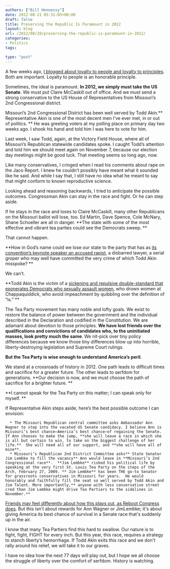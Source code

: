 ```yaml
---
authors: ["Bill Hennessy"]
date: 2012-08-21 05:31:03+00:00
draft: false
title: Preserving the Republic Is Paramount in 2012
layout: blog
url: /2012/08/20/preserving-the-republic-is-paramount-in-2012/
categories:
- Politics
tags:

type: "post"
---
```


A few weeks ago, [I blogged about loyalty to people and loyalty to principles](https://hennessysview.com/2012/07/26/in-search-of-loyalty/).  Both are important. Loyalty to people is an honorable principle.

Sometimes, the ideal is paramount. **In 2012, we simply must take the US Senate**. We must put Claire McCaskill out of office. And we must send a strong conservative to the US House of Representatives from Missouri’s 2nd Congressional district.

Missouri’s 2nd Congressional District has been well served by Todd Akin.** Representative Akin is one of the most decent men I’ve ever met, in or out of politics. ** He was greeting voters at my polling place on primary day two weeks ago.  I shook his hand and told him I was here to vote for him.

Last week, I saw Todd, again, at the Victory Field House, where all of Missouri’s Republican statewide candidates spoke. I caught Todd’s attention and told him we should meet again on November 7, because our election day meetings might be good luck. That meeting seems so long ago, now.

Like many conservatives, I cringed when I read his comments about rape on the Jaco Report.  I knew he couldn’t possibly have meant what it sounded like he said. And while I say that, I still have no idea what he meant to say that might conform to known reproductive science.

Looking ahead and reasoning backwards, I tried to anticipate the possible outcomes. Congressman Akin can stay in the race and fight.  Or he can step aside.

If he stays in the race and loses to Claire McCaskill, many other Republicans on the Missouri ballot will lose, too.  Ed Martin, Dave Spence, Cole McNary, Shane Schoeller are all in danger.  **The state with some of the most effective and vibrant tea parties could see the Democrats sweep. **

That cannot happen.

**How in God’s name could we lose our state to the party that has as [its convention’s keynote speaker an accused rapist](https://www.wnd.com/2003/06/19242/), a disbarred lawyer, a serial groper who may well have committed the very crime of which Todd Akin misspoke?  **

We can’t.

**Todd Akin is the victim of a [sickening and repulsive double-standard that exonerates Democrats who sexually assault women](https://www.facebook.com/notes/mark-levin/fwiw-todd-akin-bill-clinton-etc/10150987758130946), who drown women at Chappaquiddick, who avoid impeachment by quibbling over the definition of “is.”  **

The Tea Party movement has many noble and lofty goals.  We exist to restore the balance of power between the government and the individual described in the Declaration and codified in the Constitution.  We are adamant about devotion to those principles.  **We have lost friends over the qualifications and convictions of candidates who, to the uninitiated masses, look pretty much the same**.  We nit-pick over tiny policy differences because we know those tiny differences blow up into horrible, liberty-destroying legislation and Supreme Court rulings.

**But the Tea Party is wise enough to understand America’s peril**.

We stand at a crossroads of history in 2012.  One path leads to difficult times and sacrifice for a greater future.  The other leads to serfdom for generations.  **Our decision is now, and we must choose the path of sacrifice for a brighter future. **

**I cannot speak for the Tea Party on this matter; I can speak only for myself.  **

If Representative Akin steps aside, here’s the best possible outcome I can envision:



	  * The Missouri Republican central committee asks Ambassador Ann Wagner to step into the vacated US Senate candidacy. I believe Ann is Missouri’s best chance—America’s best chance—of regaining the Senate.  If Ann chooses to make the jump, **she will leave a race in which she is all but certain to win, to take on the biggest challenge of her life.**  She will need all of our support, and **she will have all of mine**.
	  * Missouri’s Republican 2nd District Committee asks** State Senator Jim Lembke to fill the vacancy** Ann would leave in **Missouri’s 2nd Congressional race**.  **Jim Lembke** risked his political life by speaking at the very first St. Louis Tea Party on the steps of the Arch, February 27, 2009. ** Jim Lembke** has been THE go-to Senator for grassroots conservatives in Missouri for years.  He would honorably and faithfully fill the seat so well served by Todd Akin and Jim Talent. More importantly,** anyone with less conservative street cred than Jim Lembke might drive Tea Partiers to the sidelines in November.**

[Friends may feel differently about how this plays out, as Reboot Congress does](https://rebootcongress.blogspot.com/2012/08/mosen-brad-lager-should-replace-todd.html). But this isn't about rewards for Ann Wagner or JimLembke; it's about giving America its best chance of survival in a Senate race that's suddenly up in the air.

I know that many Tea Partiers find this hard to swallow.  Our nature is to fight, fight, FIGHT for every inch. But this year, this race, requires a strategy to stanch liberty’s hemorrhage.  If Todd Akin exits this race and we don't rally around his relief, we will take it to our graves.

I have no idea how the next 77 days will play out, but I hope we all choose the struggle of liberty over the comfort of serfdom.  History is watching.
